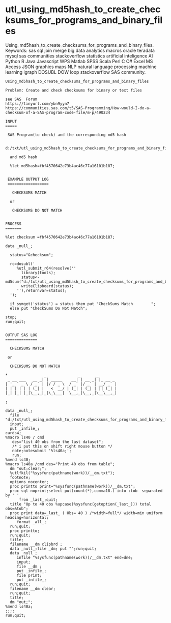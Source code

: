 # utl_using_md5hash_to_create_checksums_for_programs_and_binary_files
Using_md5hash_to_create_checksums_for_programs_and_binary_files.  Keywords: sas sql join merge big data analytics macros oracle teradata mysql sas communities stackoverflow statistics artificial inteligence AI Python R Java Javascript WPS Matlab SPSS Scala Perl C C# Excel MS Access JSON graphics maps NLP natural language processing machine learning igraph DOSUBL DOW loop stackoverflow SAS community.

    Using_md5hash_to_create_checksums_for_programs_and_binary_files

    Problem: Create and check checksums for binary or text files

    see SAS  Forum
    https://tinyurl.com/ybn9yyn7
    https://communities.sas.com/t5/SAS-Programming/How-would-I-do-a-checksum-of-a-SAS-program-code-file/m-p/490234

    INPUT
    =====

     SAS Program(to check) and the corresponding md5 hash

      d:/txt/utl_using_md5hash_to_create_checksums_for_programs_and_binary_files.sas

      and md5 hash

      %let md5hash=fbf4570642e73b4ac46c77a16101b187;


     EXAMPLE OUTPUT LOG
     ==================

       CHECKSUMS MATCH

      or

       CHECKSUMS DO NOT MATCH


    PROCESS
    =======

    %let checksum =fbf4570642e73b4ac46c77a16101b187;

    data _null_;

      status="&checksum";

      rc=dosubl('
         %utl_submit_r64(resolve(''
           library(tools);
           status<-md5sum("d:/txt/utl_using_md5hash_to_create_checksums_for_programs_and_binary_files.sas");
           writeClipboard(status);
         ''),returnvar=status);
      ');

      if symget('status') = status them put "CheckSums Match        ";
      else put "CheckSums Do Not Match";

    stop;
    run;quit;


    OUTPUT SAS LOG
    ==============

      CHECKSUMS MATCH

     or

      CHECKSUMS DO NOT MATCH

    *                _              _       _
     _ __ ___   __ _| | _____    __| | __ _| |_ __ _
    | '_ ` _ \ / _` | |/ / _ \  / _` |/ _` | __/ _` |
    | | | | | | (_| |   <  __/ | (_| | (_| | || (_| |
    |_| |_| |_|\__,_|_|\_\___|  \__,_|\__,_|\__\__,_|

    ;

    data _null_;
      file "d:/txt/utl_using_md5hash_to_create_checksums_for_programs_and_binary_files.sas";
      input;
      put _infile_;
    cards4;
    %macro ls40 / cmd
       des="list 40 obs from the last dataset";
       /* i put this on shift right mouse button */
       note;notesubmit '%ls40a;';
       run;
    %mend ls40;
    %macro ls40a /cmd des="Print 40 obs from table";
      dm "out;clear;";
      %utlfkil("%sysfunc(pathname(work))/__dm.txt");
      footnote;
      options nocenter;
      proc printto print="%sysfunc(pathname(work))/__dm.txt";
      proc sql noprint;select put(count(*),comma18.) into :tob  separated by ' '
          from _last_;quit;
      title "Up to 40 obs %upcase(%sysfunc(getoption(_last_))) total obs=&tob";
      proc print data=_last_ ( Obs= 40 ) /*width=full*/ width=min uniform  heading=horizontal;
         format _all_;
      run;quit;
      proc printto;
      run;quit;
      title;
      filename __dm clipbrd ;
      data _null_;file _dm; put "";run;quit;
      data _null_;
         infile "%sysfunc(pathname(work))/__dm.txt" end=dne;
         input;
         file __dm ;
         put _infile_;
         file print;
         put _infile_;
      run;quit;
      filename __dm clear;
      run;quit;
      title;
      dm "out;";
    %mend ls40a;
    ;;;;
    run;quit;

